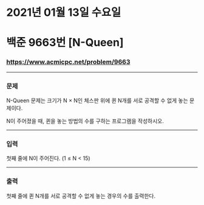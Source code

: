 
# 2021년 01월 13일 수요일
# 백준 9663번 [N-Queen]
### https://www.acmicpc.net/problem/9663

---

### 문제
N-Queen 문제는 크기가 N × N인 체스판 위에 퀸 N개를 서로 공격할 수 없게 놓는 문제이다.  

N이 주어졌을 때, 퀸을 놓는 방법의 수를 구하는 프로그램을 작성하시오.

---

### 입력
첫째 줄에 N이 주어진다. (1 ≤ N < 15)

---

### 출력
첫째 줄에 퀸 N개를 서로 공격할 수 없게 놓는 경우의 수를 출력한다.
